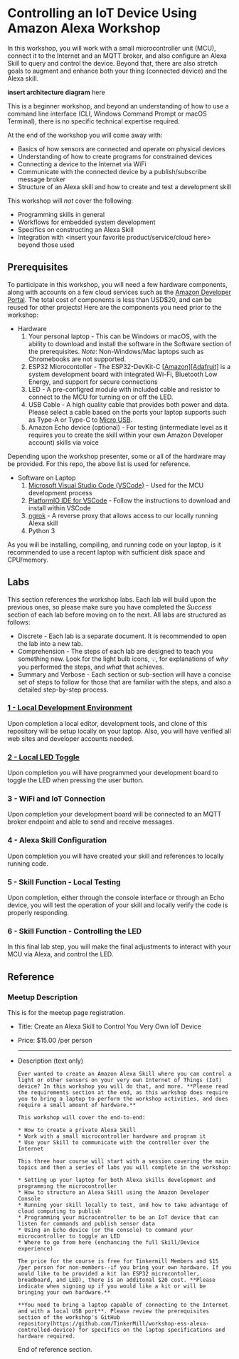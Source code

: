 # Controlling an IoT Device Using Amazon Alexa Workshop

In this workshop, you will work with a small microcontroller unit (MCU), connect it to the Internet and an MQTT broker, and also configure an Alexa Skill to query and control the device. Beyond that, there are also stretch goals to augment and enhance both your thing (connected device) and the Alexa skill.

**insert architecture diagram** here

This is a beginner  workshop, and beyond an understanding of how to use a command line interface (CLI, Windows Command Prompt or macOS Terminal), there is no specific technical expertise required.

At the end of the workshop you will come away with:

* Basics of how sensors are connected and operate on physical devices
* Understanding of how to create programs for constrained devices
* Connecting a device to the Internet via WiFi
* Communicate with the connected device by a publish/subscribe message broker
* Structure of an Alexa skill and how to create and test a development skill

This workshop will *not* cover the following:

* Programming skills in general
* Workflows for embedded system development
* Specifics on constructing an Alexa Skill
* Integration with \<insert your favorite product/service/cloud here\> beyond those used

## Prerequisites

To participate in this workshop, you will need a few hardware components, along with accounts on a few cloud services such as the [Amazon Developer Portal](https://developer.amazon.com/). The total cost of components is less than USD$20, and can be reused for other projects! Here are the components you need prior to the workshop:

* Hardware
  1. Your personal laptop - This can be Windows or macOS, with the ability to download and install the software in the Software section of the prerequisites. *Note*: Non-Windows/Mac laptops such as Chromebooks are not supported.
  2. ESP32 Microcontoller - The ESP32-DevKit-C [[Amazon]](https://www.amazon.com/Espressif-ESP32-ESP32-DEVKITC-ESP-WROOM-32-soldered/dp/B01N0SB08Q)[[Adafruit]](https://www.adafruit.com/product/3269) is a system development board with integrated Wi-Fi, Bluetooth Low Energy, and support for secure connections
  3. LED - A pre-configred module with included cable and resistor to connect to the MCU for turning on or off the LED.
  4. USB Cable - A high quality cable that provides both power and data. Please select a cable based on the ports your laptop supports such as Type-A or Type-C to [Micro USB](https://en.wikipedia.org/wiki/USB#Receptacle_(socket)_identification).
  5. Amazon Echo device (optional) - For testing (intermediate level as it requires you to create the skill within your own Amazon Developer account) skills via voice

Depending upon the workshop presenter, some or all of the hardware may be provided. For this repo, the above list is used for reference.

* Software on Laptop
  1. [Microsoft Visual Studio Code (VSCode)](https://code.visualstudio.com/download) - Used for the MCU development process
  2. [PlatformIO IDE for VSCode](https://platformio.org/install/ide?install=vscode) - Follow the instructions to download and install within VSCode
  3. [ngrok](https://ngrok.com/download) - A reverse proxy that allows access to our locally running Alexa skill
  4. Python 3

As you will be installing, compiling, and running code on your laptop, is it recommended to use a recent laptop with sufficient disk space and CPU/memory.

## Labs

This section references the workshop labs. Each lab will build upon the previous ones, so please make sure you have completed the *Success* section of each lab before moving on to the next. All labs are structured as follows:

* Discrete - Each lab is a separate document. It is recommended to open the lab into a new tab.
* Comprehension - The steps of each lab are designed to teach you something new. Look for the light bulb icons, :bulb:, for explanations of *why* you performed the steps, and *what* that achieves.
* Summary and Verbose - Each section or sub-section will have a concise set of steps to follow for those that are familiar with the steps, and also a detailed step-by-step process.

### [1 - Local Development Environment](docs/1_local_dev_env.md)

Upon completion a local editor, development tools, and clone of this repository will be setup locally on your laptop. Also, you will have verified all web sites and developer accounts needed.

### [2 - Local LED Toggle](docs/2_local_led.md)

Upon completion you will have programmed your development board to toggle the LED when pressing the user button.

### 3 - WiFi and IoT Connection

Upon completion your development board will be connected to an MQTT broker endpoint and able to send and receive messages.

### 4 - Alexa Skill Configuration

Upon completion you will have created your skill and references to locally running code.

### 5 - Skill Function - Local Testing

Upon completion, either through the console interface or through an Echo device, you will test the operation of your skill and locally verify the code is properly responding.

### 6 - Skill Function - Controlling the LED

In this final lab step, you will make the final adjustments to interact with your MCU via Alexa, and control the LED.

## Reference

### Meetup Description

This is for the meetup page registration.

* Title: Create an Alexa Skill to Control You Very Own IoT Device
* Price: $15.00 /per person

   ---

* Description (text only)

  ```Text
  Ever wanted to create an Amazon Alexa Skill where you can control a light or other sensors on your very own Internet of Things (IoT) device? In this workshop you will do that, and more. **Please read the requirements section at the end, as this workshop does require you to bring a laptop to perform the workshop activities, and does require a small amount of hardware.**
  
  This workshop will cover the end-to-end:
  
  * How to create a private Alexa Skill
  * Work with a small microcontroller hardware and program it
  * Use your Skill to communicate with the controller over the Internet
  
  This three hour course will start with a session covering the main topics and then a series of labs you will complete in the workshop:
  
  * Setting up your laptop for both Alexa skills development and programming the microcontroller
  * How to structure an Alexa Skill using the Amazon Developer Console
  * Running your skill locally to test, and how to take advantage of cloud computing to publish
  * Programming your microcontroller to be an IoT device that can listen for commands and publish sensor data
  * Using an Echo device (or the console) to command your microcontroller to toggle an LED
  * Where to go from here (enchancing the full Skill/Device experience)
  
  The price for the course is free for Tinkermill Members and $15 /per person for non-members--if you bring your own hardware. If you would like to be provided a kit (an ESP32 microcontoller, breadboard, and LED), there is an additonal $20 cost. **Please indicate when signing up if you would like a kit or will be bringing your own hardware.**
  
  **You need to bring a laptop capable of connecting to the Internet and with a local USB port**. Please review the prerequisites section of the workshop's GitHub repository(https://github.com/TinkerMill/workshop-ess-alexa-controlled-device) for specifics on the laptop specifications and hardware required.
  ```

  End of reference section.